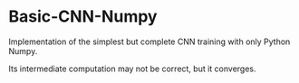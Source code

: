 # Basic-CNN-Numpy
Implementation of the simplest but complete CNN training with only Python Numpy.

Its intermediate computation may not be correct, but it converges.
